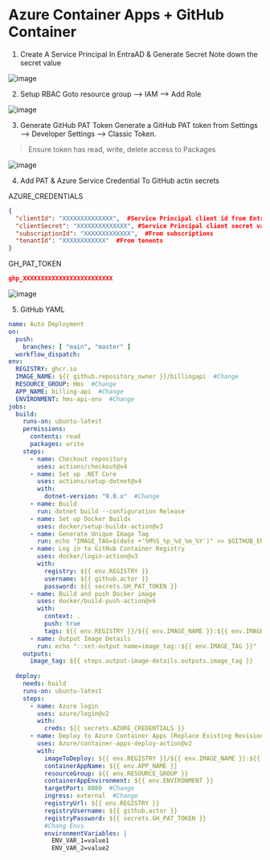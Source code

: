 # Azure Container Apps + GitHub Container

1. Create A Service Principal In EntraAD & Generate Secret
Note down the secret value

![image](https://github.com/user-attachments/assets/8885181a-edcf-471d-887f-93398ef01264)

2. Setup RBAC
Goto resource group --> IAM --> Add Role

![image](https://github.com/user-attachments/assets/6d9ce4de-8e2e-48c5-9106-05454bdf1bca)

3. Generate GitHub PAT Token
Generate a GitHub PAT token from Settings --> Developer Settings --> Classic Token.

> Ensure token has read, write, delete access to Packages

![image](https://github.com/user-attachments/assets/aac4c340-6dba-488f-a4d7-eed81c4771cc)

4. Add PAT & Azure Service Credential To GitHub actin secrets

AZURE_CREDENTIALS
```json
{
  "clientId": "XXXXXXXXXXXXXX",  #Service Principal client id from EntraAD
  "clientSecret": "XXXXXXXXXXXXXX", #Service Principal client secret value (*Not secret id)
  "subscriptionId": "XXXXXXXXXXXXX",  #From subscriptions
  "tenantId": "XXXXXXXXXXXX"  #From tenents
}
```

GH_PAT_TOKEN
```json
ghp_XXXXXXXXXXXXXXXXXXXXXXXXX
```

![image](https://github.com/user-attachments/assets/b45f54d6-83cc-4b2c-b554-4d13d86b4f3f)

5. GitHub YAML
```yaml
name: Auto Deployment
on:
  push:
    branches: [ "main", "master" ]
  workflow_dispatch:
env:
  REGISTRY: ghcr.io
  IMAGE_NAME: ${{ github.repository_owner }}/billingapi  #Change
  RESOURCE_GROUP: Hms  #Change
  APP_NAME: billing-api  #Change
  ENVIRONMENT: hms-api-env  #Change
jobs:
  build:
    runs-on: ubuntu-latest
    permissions:
      contents: read
      packages: write
    steps:
      - name: Checkout repository
        uses: actions/checkout@v4
      - name: Set up .NET Core
        uses: actions/setup-dotnet@v4
        with:
          dotnet-version: "9.0.x"  #Change
      - name: Build
        run: dotnet build --configuration Release
      - name: Set up Docker Buildx
        uses: docker/setup-buildx-action@v3
      - name: Generate Unique Image Tag
        run: echo "IMAGE_TAG=$(date +'%M%S_%p_%d_%m_%Y')" >> $GITHUB_ENV
      - name: Log in to GitHub Container Registry
        uses: docker/login-action@v3
        with:
          registry: ${{ env.REGISTRY }}
          username: ${{ github.actor }}
          password: ${{ secrets.GH_PAT_TOKEN }}  
      - name: Build and push Docker image
        uses: docker/build-push-action@v6
        with:
          context: .
          push: true
          tags: ${{ env.REGISTRY }}/${{ env.IMAGE_NAME }}:${{ env.IMAGE_TAG }}
      - name: Output Image Details
        run: echo "::set-output name=image_tag::${{ env.IMAGE_TAG }}"
    outputs:
      image_tag: ${{ steps.output-image-details.outputs.image_tag }}
      
  deploy:
    needs: build
    runs-on: ubuntu-latest
    steps:
      - name: Azure login
        uses: azure/login@v2
        with:
          creds: ${{ secrets.AZURE_CREDENTIALS }}
      - name: Deploy to Azure Container Apps (Replace Existing Revision)
        uses: Azure/container-apps-deploy-action@v2
        with:
          imageToDeploy: ${{ env.REGISTRY }}/${{ env.IMAGE_NAME }}:${{ needs.build.outputs.image_tag }}
          containerAppName: ${{ env.APP_NAME }}
          resourceGroup: ${{ env.RESOURCE_GROUP }}
          containerAppEnvironment: ${{ env.ENVIRONMENT }}
          targetPort: 8080  #Change
          ingress: external  #Change
          registryUrl: ${{ env.REGISTRY }}
          registryUsername: ${{ github.actor }}
          registryPassword: ${{ secrets.GH_PAT_TOKEN }}
          #Chang Envs
          environmentVariables: |
            ENV_VAR_1=value1
            ENV_VAR_2=value2
```

